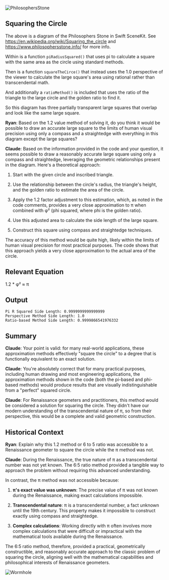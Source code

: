 ![PhilosophersStone](https://github.com/user-attachments/assets/c510c723-7244-41f2-8ae3-bbcee274830e)

## Squaring the Circle
The above is a diagram of the Philosophers Stone in Swift SceneKit.   See https://en.wikipedia.org/wiki/Squaring_the_circle and https://www.philosophersstone.info/ for more info.

Within is a function ``piRadiusSquared()`` that uses pi to calculate a square with the same area as the circle using standard methods.

Then is a function ``squareTheCirce()`` that instead uses the 1.0 perspective of the viewer to calculate the large square's area using rational rather than transcendental math.

And additionally a ``ratioMethod()`` is included that uses the ratio of the triangle to the large circle and the golden ratio to find it.

So this diagram has three partially transparent large squares that overlap and look like the same large square.

**Ryan**: Based on the 1.2 value method of solving it, do you think it would be possible to draw an accurate large square to the limits of human visual precision using only a compass and a straightedge with everything in this diagram except the large squares?

**Claude**: Based on the information provided in the code and your question, it seems possible to draw a reasonably accurate large square using only a compass and straightedge, leveraging the geometric relationships present in the diagram. Here's a theoretical approach:

1. Start with the given circle and inscribed triangle.

2. Use the relationship between the circle's radius, the triangle's height, and the golden ratio to estimate the area of the circle.

3. Apply the 1.2 factor adjustment to this estimation, which, as noted in the code comments, provides a very close approximation to π when combined with φ² (phi squared, where phi is the golden ratio).

4. Use this adjusted area to calculate the side length of the large square.

5. Construct this square using compass and straightedge techniques.

The accuracy of this method would be quite high, likely within the limits of human visual precision for most practical purposes. The code shows that this approach yields a very close approximation to the actual area of the circle.

## Relevant Equation

1.2 * φ² ≈ π

## Output

```
Pi R Squared Side Length: 0.9999999999999999
Perspective Method Side Length: 1.0
Ratio-based Method Side Length: 0.9999866541976332
```

## Summary

**Claude**: Your point is valid: for many real-world applications, these approximation methods effectively "square the circle" to a degree that is functionally equivalent to an exact solution. 

**Claude**: You're absolutely correct that for many practical purposes, including human drawing and most engineering applications, the approximation methods shown in the code (both the pi-based and phi-based methods) would produce results that are visually indistinguishable from a "perfect" squared circle.

**Claude**: For Renaissance geometers and practitioners, this method would be considered a solution for squaring the circle. They didn't have our modern understanding of the transcendental nature of π, so from their perspective, this would be a complete and valid geometric construction.

## Historical Context

**Ryan**: Explain why this 1.2 method or 6 to 5 ratio was accessible to a Renaissance geometer to square the circle while the π method was not.

**Claude**: During the Renaissance, the true nature of π as a transcendental number was not yet known. The 6:5 ratio method provided a tangible way to approach the problem without requiring this advanced understanding.

In contrast, the π method was not accessible because:

1. **π's exact value was unknown**: The precise value of π was not known during the Renaissance, making exact calculations impossible.
   
2. **Transcendental nature**: π is a transcendental number, a fact unknown until the 19th century. This property makes it impossible to construct exactly using compass and straightedge.
   
3. **Complex calculations**: Working directly with π often involves more complex calculations that were difficult or impractical with the mathematical tools available during the Renaissance.

The 6:5 ratio method, therefore, provided a practical, geometrically constructible, and reasonably accurate approach to the classic problem of squaring the circle, aligning well with the mathematical capabilities and philosophical interests of Renaissance geometers.

![Wormhole](https://github.com/user-attachments/assets/7594175c-2b29-4a21-b72c-941ba651400b)

